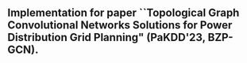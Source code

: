 ## Implementation for paper ``Topological Graph Convolutional Networks Solutions for Power Distribution Grid Planning" (PaKDD'23, BZP-GCN).
